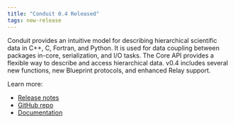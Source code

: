 ```yaml
---
title: "Conduit 0.4 Released"
tags: new-release
---
```


Conduit provides an intuitive model for describing hierarchical scientific data in C++, C, Fortran, and Python. It is used for data coupling between packages in-core, serialization, and I/O tasks. The Core API provides a flexible way to describe and access hierarchical data. v0.4 includes several new functions, new Blueprint protocols, and enhanced Relay support.

Learn more:
- [Release notes](https://github.com/LLNL/conduit/releases/tag/v0.4.0)
- [GitHub repo](https://github.com/LLNL/conduit)
- [Documentation](https://llnl-conduit.readthedocs.io/en/latest/)

